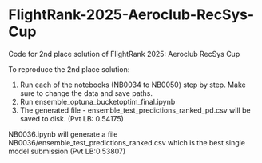 # FlightRank-2025-Aeroclub-RecSys-Cup
Code for 2nd place solution of FlightRank 2025: Aeroclub RecSys Cup

To reproduce the 2nd place solution:

1. Run each of the notebooks (NB0034 to NB0050) step by step. Make sure to change the data and save paths.
2. Run ensemble_optuna_bucketoptim_final.ipynb
3. The generated file - ensemble_test_predictions_ranked_pd.csv will be saved to disk. (Pvt LB: 0.54175)

NB0036.ipynb will generate a file NB0036/ensemble_test_predictions_ranked.csv which is the best single model submission (Pvt LB:0.53807) 
